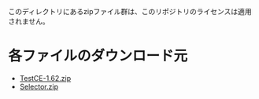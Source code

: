 このディレクトリにあるzipファイル群は、このリポジトリのライセンスは適用されません。
# 各ファイルのダウンロード元
- [TestCE-1.62.zip](https://drive.google.com/file/d/1fZd4Oi_LinhpA_eHUOOSLb0aiqZOJSRo/view)
- [Selector.zip](https://drive.google.com/file/d/1-iW2yZpP13LyAWjxSr8WoZy3UUTzVuE4/view)